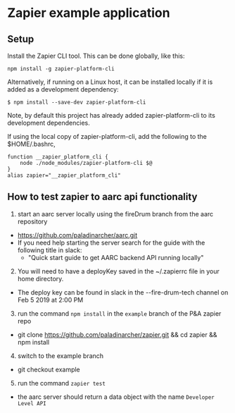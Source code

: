 # Zapier example application

## Setup
Install the Zapier CLI tool. This can be done globally, like this:

```
npm install -g zapier-platform-cli
```

Alternatively, if running on a Linux host, it can be installed locally if it is added as a development dependency:

```
$ npm install --save-dev zapier-platform-cli
```

Note, by default this project has already added zapier-platform-cli to its development dependencies.

If using the local copy of zapier-platform-cli, add the following to the $HOME/.bashrc, 

```
function __zapier_platform_cli {
    node ./node_modules/zapier-platform-cli $@
}
alias zapier="__zapier_platform_cli"
```

## How to test zapier to aarc api functionality
1) start an aarc server locally using the fireDrum branch from the aarc repository
* https://github.com/paladinarcher/aarc.git
* If you need help starting the server search for the guide with the following title in slack:
  * "Quick start guide to get AARC backend API running locally"
2) You will need to have a deployKey saved in the ~/.zapierrc file in your home directory. 
* The deploy key can be found in slack in the --fire-drum-tech channel on Feb 5 2019 at 2:00 PM
3) run the command `npm install` in the `example` branch of the P&A zapier repo
* git clone https://github.com/paladinarcher/zapier.git && cd zapier && npm install
4) switch to the example branch
* git checkout example
5) run the command `zapier test`
* the aarc server should return a data object with the name `Developer Level API`
